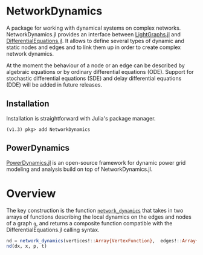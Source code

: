 # NetworkDynamics

A package for working with dynamical systems on complex networks. NetworkDynamics.jl provides an interface between [LightGraphs.jl](https://github.com/JuliaGraphs/LightGraphs.jl) and [DifferentialEquations.jl](https://github.com/SciML/DifferentialEquations.jl). It allows to define several types of dynamic and static nodes and edges and to link them up in order to create complex network dynamics.

At the moment the behaviour of a node or an edge can be described by algebraic equations or by ordinary differential equations (ODE). Support for stochastic differential equations (SDE) and delay differential equations (DDE) will be added in future releases.

## Installation

Installation is straightforward with Julia's package manager.

```julia-repl
(v1.3) pkg> add NetworkDynamics
```

## PowerDynamics

[PowerDynamics.jl](https://juliaenergy.github.io/PowerDynamics.jl/stable/) is an open-source framework for dynamic power grid modeling and analysis build on top of NetworkDynamics.jl.


# Overview

The key construction is the function [`network_dynamics`](@ref) that takes in
two arrays of functions describing the local dynamics on the edges and nodes of
a graph `g`, and returns a composite function compatible with the
DifferentialEquations.jl calling syntax.

```julia
nd = network_dynamics(vertices!::Array{VertexFunction},  edges!::Array{EdgeFunction}, g)
nd(dx, x, p, t)
```
